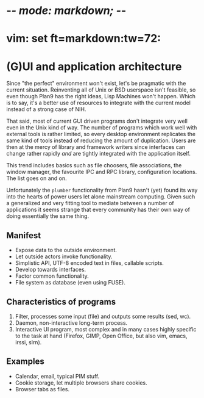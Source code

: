 # -*- mode: markdown; -*-
# vim: set ft=markdown:tw=72:

# (G)UI and application architecture

Since "the perfect" environment won't exist, let's be pragmatic with the
current situation.  Reinventing all of Unix or BSD userspace isn't
feasible, so even though Plan9 has the right ideas, Lisp Machines won't
happen.  Which is to say, it's a better use of resources to integrate
with the current model instead of a strong case of NIH.

That said, most of current GUI driven programs don't integrate very well
even in the Unix kind of way.  The number of programs which work well
with external tools is rather limited, so every desktop environment
replicates the same kind of tools instead of reducing the amount of
duplication.  Users are then at the mercy of library and framework
writers since interfaces can change rather rapidly *and* are tightly
integrated with the application itself.

This trend includes basics such as file choosers, file associations, the
window manager, the favourite IPC and RPC library, configuration
locations.  The list goes on and on.

Unfortunately the `plumber` functionality from Plan9 hasn't (yet) found
its way into the hearts of power users let alone mainstream computing.
Given such a generalized and very fitting tool to mediate between a
number of applications it seems strange that every community has their
own way of doing essentially the same thing.

## Manifest

- Expose data to the outside environment.
- Let outside actors invoke functionality.
- Simplistic API, UTF-8 encoded text in files, callable scripts.
- Develop towards interfaces.
- Factor common functionality.
- File system as database (even using FUSE).

## Characteristics of programs

1. Filter, processes some input (file) and outputs some results (sed,
   wc).
2. Daemon, non-interactive long-term process.
3. Interactive UI program, most complex and in many cases highly
   specific to the task at hand (Firefox, GIMP, Open Office, but also
   vim, emacs, irssi, slrn).

## Examples

- Calendar, email, typical PIM stuff.
- Cookie storage, let multiple browsers share cookies.
- Browser tabs as files.
